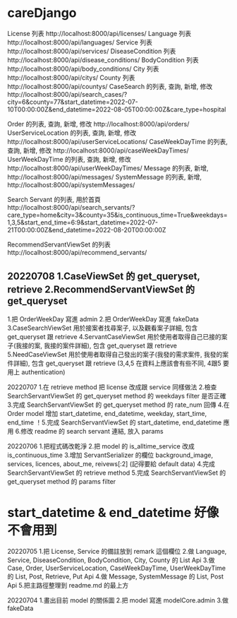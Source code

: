 # careDjango

License 列表
http://localhost:8000/api/licenses/
Language 列表
http://localhost:8000/api/languages/
Service 列表
http://localhost:8000/api/services/
DiseaseCondition 列表
http://localhost:8000/api/disease_conditions/
BodyCondition 列表
http://localhost:8000/api/body_conditions/
City 列表
http://localhost:8000/api/citys/
County 列表
http://localhost:8000/api/countys/
CaseSearch 的列表, 查詢, 新增, 修改
http://localhost:8000/api/search_cases/?city=6&county=77&start_datetime=2022-07-10T00:00:00Z&end_datetime=2022-08-05T00:00:00Z&care_type=hospital

Order 的列表, 查詢, 新增, 修改
http://localhost:8000/api/orders/
UserServiceLocation 的列表, 查詢, 新增, 修改
http://localhost:8000/api/userServiceLocations/
CaseWeekDayTime 的列表, 查詢, 新增, 修改
http://localhost:8000/api/caseWeekDayTimes/
UserWeekDayTime 的列表, 查詢, 新增, 修改
http://localhost:8000/api/userWeekDayTimes/
Message 的列表, 新增,
http://localhost:8000/api/messages/
SystemMessage 的列表, 新增,
http://localhost:8000/api/systemMessages/

Search Servant 的列表, 用於首頁
http://localhost:8000/api/search_servants/?care_type=home&city=3&county=35&is_continuous_time=True&weekdays=1,3,5&start_end_time=6:9&start_datetime=2022-07-21T00:00:00Z&end_datetime=2022-08-20T00:00:00Z

RecommendServantViewSet 的列表
http://localhost:8000/api/recommend_servants/

20220708
1.CaseViewSet 的 get_queryset, retrieve
2.RecommendServantViewSet 的 get_queryset
----------
1.把 OrderWeekDay 寫進 admin
2.把 OrderWeekDay 寫進 fakeData
3.CaseSearchViewSet 用於接案者找尋案子, 以及觀看案子詳細, 包含 get_queryset 跟 retrieve
4.ServantCaseViewSet 用於使用者取得自己已接的案子(我接的案, 我接的案件詳細), 包含 get_queryset 跟 retrieve
5.NeedCaseViewSet 用於使用者取得自己發出的案子(我發的需求案件, 我發的案件詳細), 包含 get_queryset 跟 retrieve
(3,4,5 在資料上應該會有些不同, 4跟5 要用上 authentication)

20220707
1.在 retrieve method 把 license 改成跟 service 同樣做法
2.檢查 SearchServantViewSet 的 get_queryset method 的 weekdays filter 是否正確
3.完成 SearchServantViewSet 的 get_queryset method 的 rate_num 回傳
4.在 Order model 增加 start_datetime, end_datetime, weekday, start_time, end_time
！5.完成 SearchServantViewSet 的 start_datetime, end_datetime 應用
6.修改 readme 的 search servant 連結, 放入 params

20220706
1.把程式碼改乾淨
2.把 model 的 is_alltime_service 改成 is_continuous_time
3.增加 ServantSerializer 的欄位 background_image, services, licences, about_me, reivews[:2] (記得要給 default data)
4.完成 SearchServantViewSet 的 retrieve method
5.完成 SearchServantViewSet 的 get_queryset method 的 params filter  
# start_datetime & end_datetime 好像不會用到

20220705
1.把 License, Service 的備註放到 remark 這個欄位
2.做 Language, Service, DiseaseCondition, BodyCondition, City, County 的 List Api
3.做 Case, Order, UserServiceLocation, CaseWeekDayTime, UserWeekDayTime 的 List, Post, Retrieve, Put Api
4.做 Message, SystemMessage 的 List, Post Api
5.把主路徑整理到 readme.md 的最上方

20220704
1.畫出目前 model 的關係圖
2.把 model 寫進 modelCore.admin
3.做 fakeData